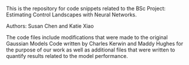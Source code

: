 This is the repository for code snippets related to the BSc Project: Estimating Control Landscapes with Neural Networks.

Authors: Susan Chen and Katie Xiao

The code files include modifications that were made to the original Gaussian Models Code written by Charles Kerwin and Maddy Hughes for the purpose of our work as well as additional files that were written to quantify results related to the model performance.
